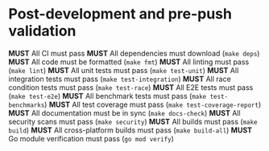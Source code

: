 # Post-development and pre-push validation

**MUST** All CI must pass
**MUST** All dependencies must download (`make deps`)
**MUST** All code must be formatted (`make fmt`)
**MUST** All linting must pass (`make lint`)
**MUST** All unit tests must pass (`make test-unit`)
**MUST** All integration tests must pass (`make test-integration`)
**MUST** All race condition tests must pass (`make test-race`)
**MUST** All E2E tests must pass (`make test-e2e`)
**MUST** All benchmark tests must pass (`make test-benchmarks`)
**MUST** All test coverage must pass (`make test-coverage-report`)
**MUST** All documentation must be in sync (`make docs-check`)
**MUST** All security scans must pass (`make security`)
**MUST** All builds must pass (`make build`)
**MUST** All cross-platform builds must pass (`make build-all`)
**MUST** Go module verification must pass (`go mod verify`)
